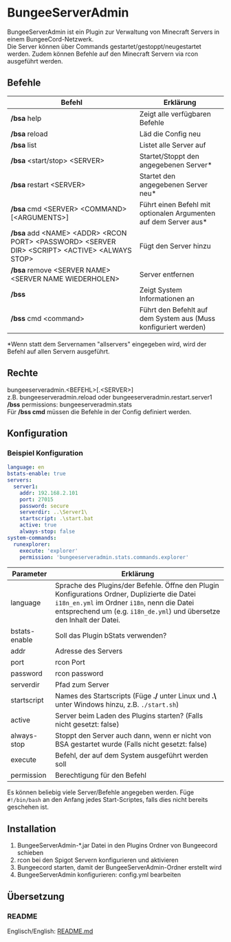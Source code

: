 # BungeeServerAdmin
BungeeServerAdmin ist ein Plugin zur Verwaltung von Minecraft Servers in einem BungeeCord-Netzwerk.  
Die Server können über Commands gestartet/gestoppt/neugestartet werden.
Zudem können Befehle auf den Minecraft Servern via rcon ausgeführt werden.

## Befehle
Befehl | Erklärung
----------|----------
**/bsa** help | Zeigt alle verfügbaren Befehle
**/bsa** reload | Läd die Config neu
**/bsa** list | Listet alle Server auf
**/bsa** \<start/stop\> \<SERVER\> | Startet/Stoppt den angegebenen Server\*
**/bsa** restart \<SERVER\> | Startet den angegebenen Server neu\*
**/bsa** cmd \<SERVER\> \<COMMAND\> [\<ARGUMENTS\>] | Führt einen Befehl mit optionalen Argumenten auf dem Server aus\*
**/bsa** add \<NAME\> \<ADDR\> \<RCON PORT\> \<PASSWORD\> \<SERVER DIR\> \<SCRIPT\> \<ACTIVE\> \<ALWAYS STOP\> | Fügt den Server hinzu
**/bsa** remove \<SERVER NAME\> \<SERVER NAME WIEDERHOLEN\> | Server entfernen
**/bss** | Zeigt System Informationen an
**/bss** cmd \<command\> | Führt den Befehlt auf dem System aus (Muss konfiguriert werden)

\*Wenn statt dem Servernamen "allservers" eingegeben wird, wird der Befehl auf allen Servern ausgeführt.

## Rechte
bungeeserveradmin.\<BEFEHL\>[.\<SERVER\>]  
z.B. bungeeserveradmin.reload oder bungeeserveradmin.restart.server1  
**/bss** permissions: bungeeserveradmin.stats  
Für **/bss cmd** müssen die Befehle in der Config definiert werden.  

## Konfiguration
### Beispiel Konfiguration
```YAML
language: en
bstats-enable: true
servers:
  server1:
    addr: 192.168.2.101
    port: 27015
    password: secure
    serverdir: ..\Server1\
    startscript: .\start.bat
    active: true
    always-stop: false
system-commands:
  runexplorer:
    execute: 'explorer'
    permission: 'bungeeserveradmin.stats.commands.explorer'
```

Parameter|Erklärung
----------|----------
language|Sprache des Plugins/der Befehle. Öffne den Plugin Konfigurations Ordner, Duplizierte die Datei `i18n_en.yml` im Ordner `i18n`, nenn die Datei entsprechend um (e.g. `i18n_de.yml`) und übersetze den Inhalt der Datei.
bstats-enable|Soll das Plugin bStats verwenden?
addr|Adresse des Servers
port|rcon Port
password|rcon password
serverdir|Pfad zum Server
startscript|Names des Startscripts (Füge **./** unter Linux und **.\\** unter Windows hinzu, z.B. `./start.sh`)
active|Server beim Laden des Plugins starten? (Falls nicht gesetzt: false)
always-stop|Stoppt den Server auch dann, wenn er nicht von BSA gestartet wurde (Falls nicht gesetzt: false)
execute|Befehl, der auf dem System ausgeführt werden soll
permission|Berechtigung für den Befehl

Es können beliebig viele Server/Befehle angegeben werden. Füge `#!/bin/bash` an den Anfang jedes Start-Scriptes, falls dies nicht bereits geschehen ist.

## Installation
1. BungeeServerAdmin-\*.jar Datei in den Plugins Ordner von Bungeecord schieben
2. rcon bei den Spigot Servern konfigurieren und aktivieren
3. Bungeecord starten, damit der BungeeServerAdmin-Ordner erstellt wird
4. BungeeServerAdmin konfigurieren: config.yml bearbeiten

## Übersetzung
### README
Englisch/English: [README.md](README.md)
